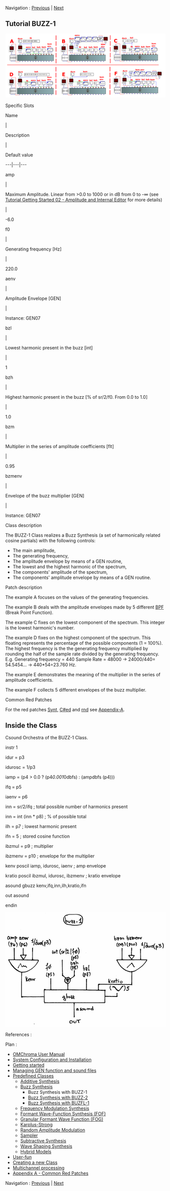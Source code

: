 
Navigation : [Previous](02-Buzz_Synthesis "page précédente\(Buzz
Synthesis\)") | [Next](02-buzz-2 "Next\(Buzz Synthesis
with BUZZ-2\)")
## Tutorial BUZZ-1

[![](../res/buzz-1_1.png)](../res/buzz-1.png "Cliquez pour agrandir")

Specific Slots

Name

|

Description

|

Default value  
  
---|---|---  
  
amp

|

Maximum Amplitude. Linear from >0.0 to 1000 or in dB from 0 to -∞ (see
[Tutorial Getting Started 02 - Amplitude and Internal
Editor](03-Amplitude_and_internal_editor) for more details)

|

-6.0  
  
f0

|

Generating frequency [Hz]

|

220.0  
  
aenv

|

Amplitude Envelope [GEN]

|

Instance: GEN07  
  
bzl

|

Lowest harmonic present in the buzz [int]

|

1  
  
bzh

|

Highest harmonic present in the buzz [% of sr/2/f0. From 0.0 to 1.0]

|

1.0  
  
bzm

|

Multiplier in the series of amplitude coefficients [flt]

|

0.95  
  
bzmenv

|

Envelope of the buzz multiplier [GEN]

|

Instance: GEN07  
  
Class description

The BUZZ-1 Class realizes a Buzz Synthesis (a set of harmonically related
cosine partials) with the following controls:

  * The main amplitude,
  * The generating frequency,
  * The amplitude envelope by means of a GEN routine,
  * The lowest and the highest harmonic of the spectrum,
  * The components' amplitude of the spectrum,
  * The components' amplitude envelope by means of a GEN routine.

Patch description

The example A focuses on the  values of the generating frequencies.

The example B deals with the amplitude envelopes made by 5 different
[BPF](http://support-old.ircam.fr/forum-ol-doc/om/om6-manual/co/Edition
"http://support-old.ircam.fr/forum-ol-doc/om/om6-manual/co/Edition
\(nouvelle fenêtre\)") (Break Point Function).

The example C fixes on the lowest component of the spectrum. This integer is
the lowest harmonic's number.

The example D fixes on the highest component of the spectrum. This floating
represents the percentage of the possible components (1 = 100%). The highest
frequency is the the generating frequency multiplied by rounding the half of
the sample rate divided by the generating frequency. E.g. Generating frequency
= 440 Sample Rate = 48000 -> 24000/440= 54.5454... -> 440*54=23.760 Hz.

The example E demonstrates the meaning of the multiplier in the series of
amplitude coefficients.

The example F collects 5 different envelopes of the buzz multiplier.

Common Red Patches

For the red patches [Synt,](Synt)
[C#ed](Component_number_and_entry_delay) and
[rnd](Random_BPF) see
[Appendix-A](A-Appendix-A_Common_red_patches).

## Inside the Class

Csound Orchestra of the BUZZ-1 Class.

instr 1

idur = p3

idurosc = 1/p3

iamp = (p4 > 0.0 ? (p4*0.001*0dbfs) : (ampdbfs (p4)))

ifq = p5

iaenv = p6

inn = sr/2/ifq ; total possible number of harmonics present

inn = int (inn * p8) ; % of possible total

ilh = p7 ; lowest harmonic present

ifn = 5 ; stored cosine function

ibzmul = p9 ; multiplier

ibzmenv = p10 ; envelope for the multiplier

kenv poscil iamp, idurosc, iaenv ; amp envelope

kratio poscil ibzmul, idurosc, ibzmenv ; kratio envelope

asound gbuzz kenv,ifq,inn,ilh,kratio,ifn

out asound

endin

[![](../res/buzz-1_1.gif)](../res/buzz-1.gif "Cliquez pour agrandir")

References :

Plan :

  * [OMChroma User Manual](OMChroma)
  * [System Configuration and Installation](Installation)
  * [Getting started](Getting_Started)
  * [Managing GEN function and sound files](Managing_GEN_function_and_sound_files)
  * [Predefined Classes](Predefined_classes)
    * [Additive Synthesis](01-Additive_Synthesis)
    * [Buzz Synthesis](02-Buzz_Synthesis)
      * Buzz Synthesis with BUZZ-1
      * [Buzz Synthesis with BUZZ-2](02-buzz-2)
      * [Buzz Synthesis with BUZFL-1](03-buzfl-1)
    * [Frequency Modulation Synthesis](03-Frequency_modulation)
    * [Formant Wave-Function Synthesis (FOF)](04_Formant_Wave_Function_\(FOF\))
    * [Granular Formant Wave Function (FOG)](05-Granular_Formant_Wave_Function_\(FOG\))
    * [Karplus-Strong](06-Karplus-Strong)
    * [Random Amplitude Modulation](07-Random_Amplitude_Modulation)
    * [Sampler](08-Sampler)
    * [Subtractive Synthesis](09-Subtractive_Synthesis)
    * [Wave Shaping Synthesis](10-Waveshaping)
    * [Hybrid Models](11-Hybrid_Models)
  * [User-fun](User-fun)
  * [Creating a new Class](Creating_a_new_Class)
  * [Multichannel processing](06-Multichannel_processing)
  * [Appendix A - Common Red Patches](A-Appendix-A_Common_red_patches)

Navigation : [Previous](02-Buzz_Synthesis "page précédente\(Buzz
Synthesis\)") | [Next](02-buzz-2 "Next\(Buzz Synthesis
with BUZZ-2\)")
